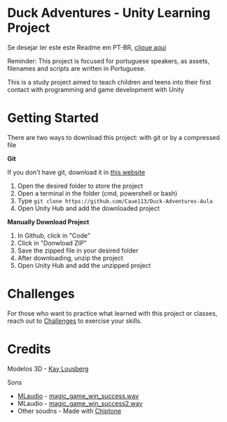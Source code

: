 # Duck Adventures - Unity Learning Project

Se desejar ler este este Readme em PT-BR, [clique aqui](./readme_ptbr.md)

Reminder: This project is focused for portuguese speakers, as assets, filenames and scripts are written in Portuguese.

This is a study project aimed to teach children and teens into their first contact with programming and game development with Unity

# Getting Started

There are two ways to download this project: with git or by a compressed file

**Git**

If you don't have git, download it in [this website](https://git-scm.com/)

1. Open the desired folder to store the project
2. Open a terminal in the folder (cmd, powershell or bash)
3. Type ``git clone https://github.com/Caue113/Duck-Adventures-Aula``
4. Open Unity Hub and add the downloaded project

**Manually Download Project**
1. In Github, click in "Code"
2. Click in "Donwload ZIP"
3. Save the zipped file in your desired folder
4. After downloading, unzip the project
5. Open Unity Hub and add the unzipped project

# Challenges

For those who want to practice what learned with this project or classes, reach out to [Challenges](./challenges.md) to exercise your skills.

# Credits

Modelos 3D - [Kay Lousberg](https://kaylousberg.itch.io/)

Sons 

- [MLaudio](https://freesound.org/people/MLaudio/) - [magic_game_win_success.wav](https://freesound.org/people/MLaudio/sounds/615099/)
- MLaudio - [magic_game_win_success2.wav](https://freesound.org/people/MLaudio/sounds/615100/)
- Other soudns - Made with [Chiptone](https://sfbgames.itch.io/chiptone)